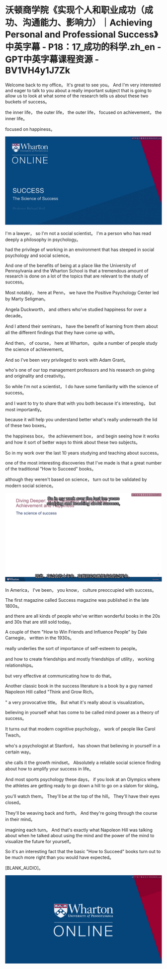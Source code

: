 # 沃顿商学院《实现个人和职业成功（成功、沟通能力、影响力）｜Achieving Personal and Professional Success》中英字幕 - P18：17_成功的科学.zh_en - GPT中英字幕课程资源 - BV1VH4y1J7Zk

Welcome back to my office。 It's great to see you。 And I'm very interested and eager to talk to you about a really important subject that is going to allow us to look at what some of the research tells us about these two buckets of success。

the inner life， the outer life， the outer life， focused on achievement， the inner life。

focused on happiness。

![](img/cf842ea92a005eaf4c8412c8f3d45ee2_1.png)

I'm a lawyer， so I'm not a social scientist。 I'm a person who has read deeply a philosophy in psychology。

had the privilege of working in an environment that has steeped in social psychology and social science。

And one of the benefits of being at a place like the University of Pennsylvania and the Wharton School is that a tremendous amount of research is done on a lot of the topics that are relevant to the study of success。

Most notably， here at Penn， we have the Positive Psychology Center led by Marty Seligman。

Angela Duckworth， and others who've studied happiness for over a decade。

And I attend their seminars， have the benefit of learning from them about all the different findings that they have come up with。

And then， of course， here at Wharton， quite a number of people study the science of achievement。

And so I've been very privileged to work with Adam Grant。

who's one of our top management professors and his research on giving and originality and creativity。

So while I'm not a scientist， I do have some familiarity with the science of success。

and I want to try to share that with you both because it's interesting， but most importantly。

because it will help you understand better what's really underneath the lid of these two boxes。

the happiness box， the achievement box， and begin seeing how it works and how it sort of better ways to think about these two subjects。

So in my work over the last 10 years studying and teaching about success。

one of the most interesting discoveries that I've made is that a great number of the traditional "How to Succeed" books。

although they weren't based on science， turn out to be validated by modern social science。

![](img/cf842ea92a005eaf4c8412c8f3d45ee2_3.png)

In America， I've been， you know， culture preoccupied with success。

The first magazine called Success magazine was published in the late 1800s。

and there are all kinds of people who've written wonderful books in the 20s and 30s that are still sold today。

A couple of them "How to Win Friends and Influence People" by Dale Carnegie， written in the 1930s。

really underlies the sort of importance of self-esteem to people。

and how to create friendships and mostly friendships of utility， working relationships。

but very effective at communicating how to do that。

Another classic book in the success literature is a book by a guy named Napoleon Hill called "Think and Grow Rich。

" a very provocative title。 But what it's really about is visualization。

believing in yourself what has come to be called mind power as a theory of success。

It turns out that modern cognitive psychology， work of people like Carol Twach。

who's a psychologist at Stanford， has shown that believing in yourself in a certain way。

she calls it the growth mindset。 Absolutely a reliable social science finding about how to amplify your success in life。

And most sports psychology these days， if you look at an Olympics where the athletes are getting ready to go down a hill to go on a slalom for skiing。

you'll watch them。 They'll be at the top of the hill。 They'll have their eyes closed。

They'll be weaving back and forth。 And they're going through the course in their mind。

imagining each turn。 And that's exactly what Napoleon Hill was talking about when he talked about using the mind and the power of the mind to visualize the future for yourself。

So it's an interesting fact that the basic "How to Succeed" books turn out to be much more right than you would have expected。

[BLANK_AUDIO]。

![](img/cf842ea92a005eaf4c8412c8f3d45ee2_5.png)
